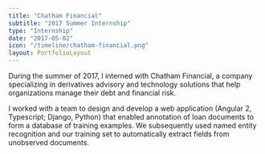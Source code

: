 ```yaml
---
title: "Chatham Financial"
subtitle: "2017 Summer Internship"
type: "Internship"
date: "2017-05-02"
icon: "/timeline/chatham-financial.png"
layout: PortfolioLayout
---
```

During the summer of 2017, I interned with Chatham Financial, a company specializing in derivatives advisory and technology solutions that help organizations manage their debt and financial risk. 

I worked with a team to design and develop a web application (Angular 2, Typescript; Django, Python) that enabled annotation of loan documents to form a database of training examples. We subsequently used named entity recognition and our training set to automatically extract fields from unobserved documents.